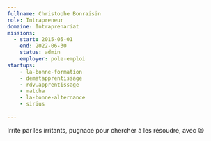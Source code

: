 ```yaml
---
fullname: Christophe Bonraisin
role: Intrapreneur
domaine: Intraprenariat
missions:
  - start: 2015-05-01
    end: 2022-06-30
    status: admin
    employer: pole-emploi
startups:
    - la-bonne-formation 
    - dematapprentissage
    - rdv.apprentissage
    - matcha
    - la-bonne-alternance 
    - sirius
    
---
```


Irrité par les irritants, pugnace pour chercher à les résoudre, avec 😃
